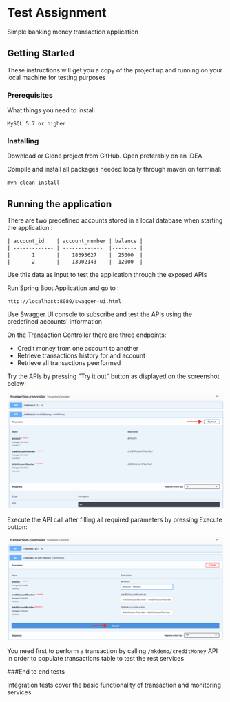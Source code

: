 # Test Assignment 

Simple banking money transaction application

## Getting Started

These instructions will get you a copy of the project up and running on your local machine for testing purposes

### Prerequisites

What things you need to install

```
MySQL 5.7 or higher
```

### Installing

Download or Clone project from GitHub. Open preferably on an IDEA

Compile and install all packages needed locally through maven on terminal:

```
mvn clean install
```

## Running the application

There are two predefined accounts stored in a local database when starting the application :

```
| account_id    | account_number | balance | 
| ------------- | -------------  |-------- |
|       1       |    18395627    |  25000  | 
|       2       |    13902143    |  12000  |
```

Use this data as input to test the application through the exposed APIs

Run Spring Boot Application and go to :

```
http://localhost:8080/swagger-ui.html
```

Use Swagger UI console to subscribe and test the APIs using the predefined accounts' information

On the Transaction Controller there are three endpoints:

* Credit money from one account to another
* Retrieve transactions history for and account
* Retrieve all transactions peerformed

Try the APIs by pressing "Try it out" button as displayed on the screenshot below:

![Screenshot](swagger-try-it.png)

Execute the API call after filling all required parameters by pressing Execute button:

![Screenshot](swagger-execute.png)

You need first to perform a transaction by calling ```/mkdemo/creditMoney``` API in order to populate transactions table to test the rest services

###End to end tests

Integration tests cover the basic functionality of transaction and monitoring services


